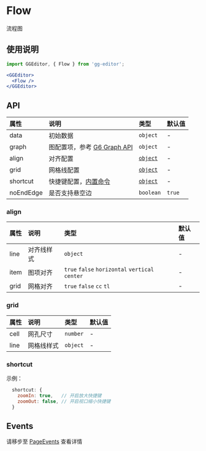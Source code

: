 # Flow

流程图

## 使用说明

```jsx
import GGEditor, { Flow } from 'gg-editor';

<GGEditor>
  <Flow />
</GGEditor>
```

## API

| 属性 | 说明 | 类型 | 默认值 |
| :--- | :--- | :--- | :--- |
| data | 初始数据 | `object` | - |
| graph | 图配置项，参考 [G6 Graph API](https://antv.alipay.com/zh-cn/g6/1.x/api/graph.html) | `object` | - |
| align | 对齐配置 | [`object`](#align) | - |
| grid | 网格线配置 | [`object`](#grid) | - |
| shortcut | 快捷键配置，[内置命令](command.zh-CN.md#内置命令) | [`object`](#shortcut) | - |
| noEndEdge | 是否支持悬空边 | `boolean` | `true` |

### align

| 属性 | 说明 | 类型 | 默认值 |
| :--- | :--- | :--- | :--- |
| line | 对齐线样式 | `object` | - |
| item | 图项对齐 | `true` `false` `horizontal` `vertical` `center` | - |
| grid | 网格对齐 | `true` `false` `cc` `tl` | - |

### grid

| 属性 | 说明 | 类型 | 默认值 |
| :--- | :--- | :--- | :--- |
| cell | 网孔尺寸 | `number` | - |
| line | 网格线样式 | `object` | - |

### shortcut

示例：

```jsx
  shortcut: {
    zoomIn: true,   // 开启放大快捷键
    zoomOut: false, // 开启视口缩小快捷键
  }
```

## Events

请移步至 [PageEvents](pageEvents.zh-CN.md) 查看详情